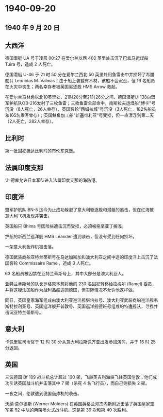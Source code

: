 # 1940-09-20

## 1940 年 9 月 20 日

## 大西洋

德国潜艇 UA 号于凌晨 00:27 在爱尔兰以西 400 英里处击沉了巴拿马运煤船
Tuira 号，造成 2 人死亡。

德国潜艇 U-46 于 21 时 50 分在爱尔兰西北 50
英里处用鱼雷击中并损坏了希腊船只 Leonidas M.
Valmas；由于船上装载有木材，该船不会沉没，但 16
名船员在火灾中丧生；两名幸存者被英国驱逐舰 HMS Arrow 救起。

在爱尔兰马林角以北10英里处，21时20分至21时26分之间，德国潜艇U-138向盟军护航队OB-216发射了三枚鱼雷；三枚鱼雷全部命中，南斯拉夫运煤船"博卡"号沉没（8人死亡，26人幸存），英国客轮"西姆拉城"号沉没（3人死亡，182名船员和165名乘客幸存）；英国鲸鱼加工船"新塞维利亚"号受损，但一直漂浮到第二天（2人死亡，282人幸存）。

## 比利时

第一批囚犯抵达比利时的布伦东克堡。

## 法属印度支那

让·德库允许日本军队进入法属印度支那的海防港。

## 印度洋

盟军护航队 BN-5
迄今为止成功躲避了意大利驱逐舰和潜艇的追击，但在红海被意大利飞机发现并袭击。

英国船只 Bhima 号因险些遭击沉而受损，必须被拖至亚丁搁浅。

护航的新西兰巡洋舰 HMS Leander 遭到袭击，但没有受到任何损坏。

一架意大利轰炸机被击落。

德国武装商船亚特兰蒂斯号在马达加斯加和澳大利亚之间中途的印度洋上击沉了法国客轮
Commissaire Ramel，造成 3 人死亡。

63 名船员被囚禁在亚特兰蒂斯号上，其中大部分是澳大利亚人。

亚特兰蒂斯号的队长罗格原本想将他的 230 名囚犯转移给拉梅尔 (Ramel)
委员，并将这艘法国船作为战利品船送回德国，但实际情况不允许他这样做。

同日，英国皇家海军组成由澳大利亚巡洋舰堪培拉号、澳大利亚武装商船巡洋舰韦斯特拉利亚号、英国巡洋舰开普敦号、英国巡洋舰德班号组成的特遣舰队，寻找并击沉亚特兰蒂斯号。

## 意大利

卡佩里尼司令官于 12 时 30 分从意大利拉斯佩齐亚出发参加演习，并于 16 时
25 分返回。

## 英国

三波德国 Bf 109 战斗机总计超过 100
架，飞越英吉利海峡飞往英国伦敦；他们成功引诱英国战斗机并击落其中 7
架（杀死 4 名飞行员），而自己则损失 2 架。

一夜之间，伦敦遭到德国轰炸机的袭击。

沃纳·莫尔德斯 (Werner Mölders)
在英国英格兰邓杰内斯附近击落了英国皇家空军第 92
中队的两架喷火式战斗机，这是第 39 次和第 40 次胜利。

